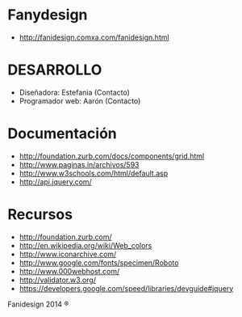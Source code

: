 Fanydesign
===========

 - http://fanidesign.comxa.com/fanidesign.html

DESARROLLO
=====================

 - Diseñadora: Estefania (Contacto)
 - Programador web: Aarón (Contacto)
    
Documentación
=============

 - http://foundation.zurb.com/docs/components/grid.html
 - http://www.paginas.in/archivos/593
 - http://www.w3schools.com/html/default.asp
 - http://api.jquery.com/
 
Recursos
========

 - http://foundation.zurb.com/
 - http://en.wikipedia.org/wiki/Web_colors
 - http://www.iconarchive.com/
 - http://www.google.com/fonts/specimen/Roboto
 - http://www.000webhost.com/
 - http://validator.w3.org/
 - https://developers.google.com/speed/libraries/devguide#jquery

Fanidesign 2014 ®
